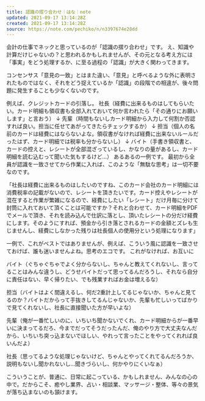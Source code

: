 ```yaml
---
title: 認識の摺り合わせ｜はな｜note
updated: 2021-09-17 13:14:28Z
created: 2021-09-17 13:14:28Z
source: https://note.com/pechiko/n/n3397674e28dd
---
```


会計の仕事でネックと思っているのが「認識の摺り合わせ」です。
え、知識や計算だけじゃないの？と思われるかもしれませんが、その元となる考え方には「事実」をどう処理するか、に至る過程の「認識」が大きく関わってきます。

コンセンサス「意見の一致」とはまた違い、「意見」と呼べるような外に表明されたものではなく、それをどう捉えているか「認識」の段階での相違が、後々問題に発生することも少なくないのです。

例えば、クレジットカードの引落し。
社長（経費に出来るものはしてもらいたい。カード明細も領収書も全部入れておいて何か言われたら「その通りにお願いします」と言おう）
↓
先輩（時間もないしカード明細から入力して何割か否認すれば良い。担当に任せてあがってきたらチェックするか）
↓
担当（個人の名前のカードは経費にはならないよな。領収書がなければ経費に出来ないルールだったはず、カード明細では税率も分からないし）
↓
バイト（手書き領収書と、カードの控えと、レシートが全部混ざっているし、かなりの量があるし、カード明細を読む込むって聞いた気もするけど…）
あるあるの一例です。
最初から全員が認識を一致させてから作業に入れば、このような「無駄な思考」は一切不要なのです。

「社長は経費に出来るものはしたいのですね、このカード会社のカード明細には消費税率の記載がないので、レシートを頂きたいです。カード控えやレシートが混在すると作業が繁雑になるので、経費にしたい「レシート」だけ月毎に分けて封筒に入れておいて頂くことは可能ですか？それと合わせて、カード明細をPDFでメールで頂き、それを読み込んで仕訳に落とし、頂いたレシートの分だけ経費にします。そのようにすれば、預金から引き落とされるカードの金額とズレも生じませんし、経費にしなかった残りは社長個人の使用分という処理になります」

一例で、これがベストではありませんが、例えば、こういう風に認識を一致させておけば、誰も迷いませんよね。思考のエコです。
これがなければ、お互いに

バイト（ぐちゃぐちゃでよく分からないし、ちゃんと教えてくれないし、言ってることはみんな違うし、どうせバイトだって思ってるんだろうし、それなら自分に責任はない、早く帰りたい、でも残業すればお金は増えるな）

担当（バイトはよく間違えるし、何だ2重計上してるじゃないか、ちゃんと見てるのか？バイトだからって手抜きしてるんじゃないか、先輩も忙しいってばかりで見てくれないし、社長に直接聞いた方が早いよな）

先輩（俺が一番忙しいのに、いちいち聞かないでくれ、カード明細からが一番早いに決まってるだろ、今までだってそうだったんだ、俺のやり方で大丈夫なんだから、いちいち突っ込まないでほしい、やれって言ったことをやってくれれば良いんだよ）

社長（思ってるような処理じゃないけど、ちゃんとやってくれてるんだろうか、説明もないし聞かれないし…聞きづらいし、何かやりにくいなぁ）

こういうことが、普通に、日常に起こっている、かもしれません、みんなの心の中で。だからこそ、癒やし業界、占い・相談業、マッサージ・整体、等々の景気が落ち込まないのも頷けます。